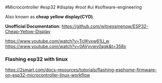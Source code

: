 #Microcontroller #esp32 #display #root #ui #software-engineering 

Also known as **cheap yellow display(CYD)**. 

**Unofficial Documentation:** https://github.com/witnessmenow/ESP32-Cheap-Yellow-Display


https://www.youtube.com/watch?v=TcWvxw61U_w
https://www.youtube.com/watch?v=0AVyvwv0agk&t=358s


### Flashing esp32 with linux
https://2smart.com/docs-resources/tutorials/flashing-esphome-firmware-on-esp32-microcontroller-linux-workflow
